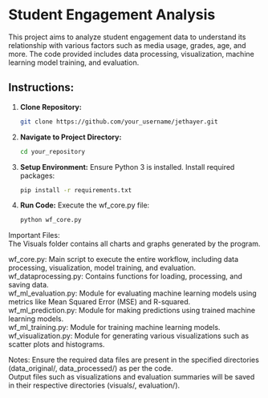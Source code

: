 # Student Engagement Analysis

This project aims to analyze student engagement data to understand its relationship with various factors such as media usage, grades, age, and more. The code provided includes data processing, visualization, machine learning model training, and evaluation.

## Instructions:

1. **Clone Repository:**
   ```bash
   git clone https://github.com/your_username/jethayer.git

2. **Navigate to Project Directory:**
   ```bash
   cd your_repository

4. **Setup Environment:**
   Ensure Python 3 is installed.
   Install required packages:
   ```bash
   pip install -r requirements.txt

6. **Run Code:**
   Execute the wf_core.py file:
   ```bash
   python wf_core.py

Important Files:  
The Visuals folder contains all charts and graphs generated by the program.  
  
wf_core.py: Main script to execute the entire workflow, including data processing, visualization, model training, and evaluation.  
wf_dataprocessing.py: Contains functions for loading, processing, and saving data.  
wf_ml_evaluation.py: Module for evaluating machine learning models using metrics like Mean Squared Error (MSE) and R-squared.  
wf_ml_prediction.py: Module for making predictions using trained machine learning models.  
wf_ml_training.py: Module for training machine learning models.  
wf_visualization.py: Module for generating various visualizations such as scatter plots and histograms.  

Notes:
Ensure the required data files are present in the specified directories (data_original/, data_processed/) as per the code.  
Output files such as visualizations and evaluation summaries will be saved in their respective directories (visuals/, evaluation/).  
